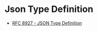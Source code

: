 # Json Type Definition
- [RFC 8927 - JSON Type Definition](https://datatracker.ietf.org/doc/html/rfc8927)